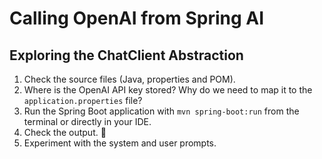 # Calling OpenAI from Spring AI

## Exploring the ChatClient Abstraction

1. Check the source files (Java, properties and POM).
2. Where is the OpenAI API key stored? Why do we need to map it to the `application.properties` file?
3. Run the Spring Boot application with `mvn spring-boot:run` from the terminal or directly in your IDE.
4. Check the output. 🐍
5. Experiment with the system and user prompts.

